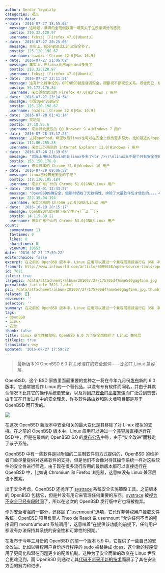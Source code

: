 ```yaml
---
author: Serdar Yegulalp
categories: 观点
comments_data:
- date: '2016-07-27 18:55:03'
  message: 这标题，满满的全班倒数第一嘲笑尖子生没拿满分的感觉
  postip: 210.32.120.97
  username: fxbszj [Firefox 47.0|Ubuntu]
- date: '2016-07-27 20:25:05'
  message: 事实上，OpenBSD比Linux安全多了。
  postip: 125.120.198.67
  username: hazdzz [Chrome 52.0|Mac 10.9]
- date: '2016-07-27 21:06:02'
  message: 事实上，用linux比用openbsd多多了
  postip: 210.32.120.97
  username: fxbszj [Firefox 47.0|Ubuntu]
- date: '2016-07-27 22:11:51'
  message: 这有什么好争论的，OPENBSD就是强调安全，跟鄙视不鄙视没关系。取舍而已，楼上也拿这个系统的优点比别人的短处了，NAIVE！！！
  postip: 59.172.176.84
  username: 来自湖北武汉的 Firefox 47.0|Windows 7 用户
- date: '2016-07-27 23:14:34'
  message: 但没OpenBSD安全
  postip: 125.120.198.67
  username: hazdzz [Chrome 52.0|Mac 10.9]
- date: '2016-07-28 01:41:14'
  message: 笑哈哈
  postip: 27.18.95.6
  username: 来自湖北武汉的 QQ Browser 9.4|Windows 7 用户
- date: '2016-07-28 15:17:23'
  message: 支持openbsd，希望以后linux也可以在安全上做出更多努力，比如最近的kspp项目。
  postip: 112.86.255.38
  username: 来自江苏南京的 Internet Explorer 11.0|Windows 7 用户
- date: '2016-07-28 21:39:03'
  message: "实际上用mac和win的比linux多多了<br />\r\nlinux又不是个只有安全性的系统，没必要死扣一个方面吧?"
  postip: 153.150.178.8
  username: 来自日本的 Chrome 51.0|Windows 10 用户
- date: '2016-07-29 09:06:58'
  message: linux已经算是安全的了吧？
  postip: 119.130.185.184
  username: 来自广东广州的 Chrome 51.0|GNU/Linux 用户
- date: '2016-08-01 12:43:27'
  message: "OpenBSD的确安全，但那时牺牲了无数特性、排除了大量软件包才做到的。。。。<br />\r\n可以Google看看OpenBSD的与其它*nix的比较，基本上OpenBSD无论什么性能测试都是垫底/倒数，这样的系统只能适合少数极端环境，大部分应用场景还是适合性能优秀、安全性始终的Linux。"
  postip: 222.35.94.194
  username: 来自北京的 Chrome 52.0|GNU/Linux 用户
- date: '2016-10-19 20:15:17'
  message: OpenBSD也就只剩下安全性了┑(￣Д ￣)┍
  postip: 14.115.89.22
  username: 来自广东中山的 Chrome 53.0|GNU/Linux 用户
count:
  commentnum: 11
  favtimes: 0
  likes: 0
  sharetimes: 0
  viewnum: 10652
date: '2016-07-27 17:59:22'
editorchoice: false
excerpt: 在之前的 OpenBSD 版本中，Linux 应用可以通过一个兼容层直接运行在 BSD 中，但是在最新的 OpenBSD 6.0 的发布公告中称，由于“安全改进”而移走了该子系统。
fromurl: http://www.infoworld.com/article/3099038/open-source-tools/openbsd-60-tightens-security-by-losing-linux-compatibility.html
id: 7621
islctt: true
largepic: /data/attachment/album/201607/27/175705d47mme5e0gag45nm.jpg
permalink: /article-7621-1.html
pic: /data/attachment/album/201607/27/175705d47mme5e0gag45nm.jpg.thumb.jpg
related: []
reviewer: ''
selector: ''
summary: 在之前的 OpenBSD 版本中，Linux 应用可以通过一个兼容层直接运行在 BSD 中，但是在最新的 OpenBSD 6.0 的发布公告中称，由于“安全改进”而移走了该子系统。
tags:
- OpenBSD
- Linux
- 安全
thumb: false
title: Linux 安全性被鄙视，OpenBSD 6.0 为了安全而抛弃了 Linux 兼容层
titlepic: true
translator: wxy
updated: '2016-07-27 17:59:22'
---
```



> 
> 最新版本的 OpenBSD 6.0 将关闭潜在的安全漏洞——比如其 Linux 兼容层。
> 
> 
> 


OpenBSD，这个 BSD 家族里面最重要的变种之一将在今年九月份[发布](https://www.openbsd.org/60.html)新的 6.0 版本。它通常被视作 Linux 的一个替代品，以没有专有软件而闻名，并由于其默认情况下比其它的操作系统更安全，以及对[用户安全](http://www.infoworld.com/article/2624916/government/openbsd-chief-believes-contractor-tried-to-write-back-doors.html)的[高度警惕](http://www.infoworld.com/article/2617852/open-source-software/openbsd-founder-calls-red-hat-and-canonical--traitors--to-open-source.html)而广泛受到赞誉。由于其在开发过程中的安全理念，许多软件路由器和防火墙项目都是基于 OpenBSD 而开发的。


![](/data/attachment/album/201607/27/175705d47mme5e0gag45nm.jpg)


在这次 OpenBSD 新版本中安全相关的最大变化是其移除了对 Linux 模拟的支持。在之前的 OpenBSD 版本中，Linux 应用可以通过一个[兼容层](https://www.openbsd.org/papers/slack2k11-on_compat_linux.pdf)直接运行在 BSD 中，但是在最新的 OpenBSD 6.0 的[发布公告](https://www.openbsd.org/60.html)中称，由于“安全改进”而移走了该子系统。


OpenBSD 中有一些软件是以附加的二进制软件包方式提供的，OpenBSD 的维护者们会尽量提供对这些软件的支持，但是他们不会像对待其操作系统一样对这些软件的安全性进行筛选。由于现在很多流行应用的最新版本都可以直接运行在 OpenBSD 中，比如说 Chromium 和 Firefox 浏览器，这意味没有 Linux 兼容层也不要紧。


出于安全考虑，OpenBSD 还抛弃了 [systrace](http://man.openbsd.org/OpenBSD-5.9/systrace) 系统安全实施策略工具。之前版本的 OpenBSD 包括它，但是并没有用它来管理任何重要的东西。[systrace](http://man.openbsd.org/OpenBSD-5.9/systrace) 被[视为不安全已经有段时间](https://www.lightbluetouchpaper.org/2007/08/06/usenix-woot07-exploiting-concurrency-vulnerabilities-in-system-call-wrappers-and-the-evil-genius/)了，所以在这次的 OpenBSD 发行版中它也将被抛弃。


作为安全增强的一部分，还[移除了“usermount”选项](http://undeadly.org/cgi?action=article&sid=20160715125022)，它允许非特权用户挂载文件系统。OpenBSD 项目负责人 Theo de Raadt 说 usermount “允许任何不当的程序调用 mount/umount 系统调用”，这意味着“在提供该功能的前提下，任何用户都没有办法保持其系统的安全性和可靠性的预期。”




在发布于今年三月份的 OpenBSD 的前一个版本 5.9 中，它提供了一些自己的安全改进。比如以特权用户身份运行程序的 sudo 被替换成 [doas](http://www.openbsd.org/faq/faq10.html#doas)，这个新的程序使用了更简化和潜在问题更少的配置机制。这种为了安全而做的改变在 Linux 世界会更难见到，而 OpenBSD 则通过让其[代码不断采用新的技术](http://www.openbsd.org/papers/pruning.html)而展示了其在安全方面的努力和进步。
